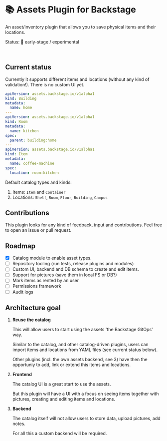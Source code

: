 # 📚 Assets Plugin for Backstage

An asset/inventory plugin that allows you to save physical items and their locations.

Status: 🧪 early-stage / experimental

<br/>

## Current status

Currently it supports different items and locations (without any kind of validation!). There is no custom UI yet.

```yaml
apiVersion: assets.backstage.io/v1alpha1
kind: Building
metadata:
  name: home
---
apiVersion: assets.backstage.io/v1alpha1
kind: Room
metadata:
  name: kitchen
spec:
  parent: building:home
---
apiVersion: assets.backstage.io/v1alpha1
kind: Item
metadata:
  name: coffee-machine
spec:
  location: room:kitchen
```

Default catalog types and kinds:

1. Items: `Item` and `Container`
2. Locations: `Shelf`, `Room`, `Floor`, `Building`, `Campus`

## Contributions

This plugin looks for any kind of feedback, input and contributions. Feel free to open an issue or pull request.

## Roadmap

- [x] Catalog module to enable asset types.
- [ ] Repository tooling (run tests, release plugins and modules)
- [ ] Custom UI, backend and DB schema to create and edit items.
- [ ] Support for pictures (save them in local FS or DB?)
- [ ] Mark items as rented by an user
- [ ] Permissions framework
- [ ] Audit logs

## Architecture goal

1. **Reuse the catalog**

   This will allow users to start using the assets 'the Backstage GitOps' way.

   Similar to the catalog, and other catalog-driven plugins,
   users can import items and locations from YAML files (see current status below).

   Other plugins (incl. the own assets backend, see 3) have then the opportuniy
   to add, link or extend this items and locations.

2. **Frontend**

   The catalog UI is a great start to use the assets.

   But this plugin will have a UI with a focus on seeing items together with pictures,
   creating and editing items and locations.

3. **Backend**

   The catalog itself will not allow users to store data, upload pictures, add notes.

   For all this a custom backend will be required.
